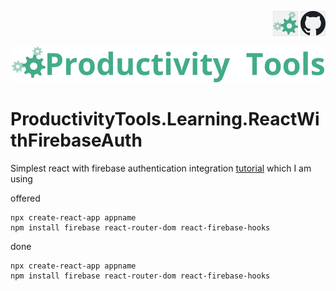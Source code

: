 <!--Category:react,firebase--> 
 <p align="right">
    <a href="http://productivitytools.tech/productivitytools-createsqlserverdatabase/"><img src="Images/Header/ProductivityTools_green_40px_2.png" /><a> 
    <a href="https://www.github.com/pwujczyk/ProductivityTools.CreateSQLServerDatabase"><img src="Images/Header/Github_border_40px.png" /></a>
</p>
<p align="center">
    <a href="http://http://productivitytools.tech/">
        <img src="Images/Header/LogoTitle_green_500px.png" />
    </a>
</p>


# ProductivityTools.Learning.ReactWithFirebaseAuth
Simplest react with firebase authentication integration 
[tutorial](https://blog.logrocket.com/user-authentication-firebase-react-apps/) which I am using


offered
```
npx create-react-app appname
npm install firebase react-router-dom react-firebase-hooks
```

done
```
npx create-react-app appname
npm install firebase react-router-dom react-firebase-hooks
```